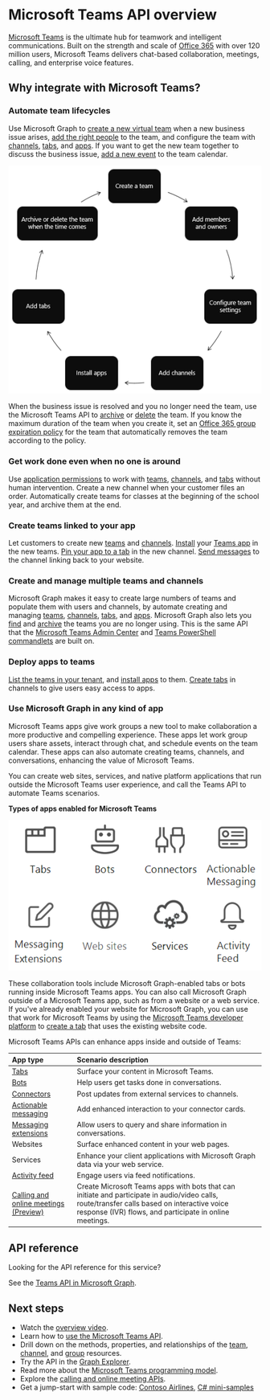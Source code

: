 # Microsoft Teams API overview

[Microsoft Teams](https://products.office.com/microsoft-teams) is the ultimate hub for teamwork and intelligent communications. 
Built on the strength and scale of [Office 365](https://products.office.com/) with over 120 million users, 
Microsoft Teams delivers chat-based collaboration, meetings, calling, and enterprise voice features.

## Why integrate with Microsoft Teams?

### Automate team lifecycles

Use Microsoft Graph to [create a new virtual team](/graph/api/team-put-teams?view=graph-rest-1.0) when a new business issue arises, 
[add the right people](/graph/api/group-post-members?view=graph-rest-1.0) to the team, 
and configure the team with 
[channels](/graph/api/channel-post?view=graph-rest-1.0),
[tabs](/graph/api/teamstab-add?view=graph-rest-1.0),
and [apps](/graph/api/teamsappinstallation-add?view=graph-rest-1.0).
If you want to get the new team together to discuss the business issue, 
[add a new event](/graph/api/group-post-events?view=graph-rest-1.0) to the team calendar.

![Automate team lifecycles by creating a team, adding members and owners, configuring team settings, adding channels, installing apps, adding tabs, and archiving or deleting the team when the time comes.](images/teams_lifecycle.png)

When the business issue is resolved and you no longer need the team, 
use the Microsoft Teams API to [archive](/graph/api/team-archive?view=graph-rest-1.0)
or [delete](/graph/api/group-delete?view=graph-rest-1.0) the team. 
If you know the maximum duration of the team when you create it, 
set an [Office 365 group expiration policy](https://support.office.com/en-us/article/office-365-group-expiration-policy-8d253fe5-0e09-4b3c-8b5e-f48def064733?ui=en-US&rs=en-US&ad=US)
for the team that automatically removes the team according to the policy.

### Get work done even when no one is around

Use [application permissions](permissions-reference.md) to work with 
[teams](/graph/api/resources/team?view=graph-rest-1.0), [channels](/graph/api/resources/channel?view=graph-rest-1.0), and 
[tabs](/graph/api/resources/teamstab?view=graph-rest-1.0)
without human intervention. 
Create a new channel when your customer files an order.
Automatically create teams for classes at the beginning of the school year, and archive them at the end.

### Create teams linked to your app

Let customers to create new [teams](/graph/api/resources/team?view=graph-rest-1.0) and [channels](/graph/api/resources/channel?view=graph-rest-1.0). 
[Install](/graph/api/teamsappinstallation-add?view=graph-rest-1.0) your 
[Teams app](https://docs.microsoft.com/en-us/microsoftteams/platform/#pivot=home&panel=home-all) in the new teams. 
[Pin your app to a tab](/graph/api/teamstab-add?view=graph-rest-1.0) in the new channel. 
[Send messages](/graph/api/channel-post-chatthreads?view=graph-rest-beta) to the channel linking back to your website.

### Create and manage multiple teams and channels

Microsoft Graph makes it easy to create large numbers of teams and populate them with users and channels,
by automate creating and managing [teams](/graph/api/resources/team?view=graph-rest-1.0), [channels](/graph/api/resources/channel?view=graph-rest-1.0),
[tabs](/graph/api/resources/teamstab?view=graph-rest-1.0), and [apps](/graph/api/resources/teamsapp?view=graph-rest-1.0).
Microsoft Graph also lets you [find](teams-list-all-teams.md) 
and [archive](/graph/api/team-archive?view=graph-rest-1.0)
the teams you are no longer using. 
This is the same API that the [Microsoft Teams Admin Center](https://docs.microsoft.com/en-us/microsoftteams/enable-features-office-365)
and [Teams PowerShell commandlets](https://docs.microsoft.com/en-us/microsoftteams/teams-powershell-overview) are built on.

### Deploy apps to teams

[List the teams in your tenant](teams-list-all-teams.md), 
and [install apps](/graph/api/teamsappinstallation-add?view=graph-rest-1.0) to them. 
[Create tabs](/graph/api/teamstab-add?view=graph-rest-1.0) in channels to give users easy access to apps.

### Use Microsoft Graph in any kind of app

Microsoft Teams apps give work groups a new tool to make collaboration a more productive and compelling experience. These apps let work group users share assets, interact through chat, and schedule events on the team calendar. These apps can also automate creating teams, channels, and conversations, enhancing the value of Microsoft Teams.

You can create web sites, services, and native platform applications that run outside the Microsoft Teams user experience, and call the Teams API to automate Teams scenarios.

**Types of apps enabled for Microsoft Teams**

![Call the Microsoft Teams API from tabs, bots, websites, and services](images/TeamsAppEndpoints.png)

These collaboration tools include Microsoft Graph-enabled tabs or bots running inside Microsoft Teams apps. You can also call Microsoft Graph outside of a Microsoft Teams app, such as from a website or a web service. If you've already enabled your website for Microsoft Graph, you can use that work for Microsoft Teams by using the [Microsoft Teams developer platform](https://docs.microsoft.com/en-us/microsoftteams/platform/#pivot=home&panel=home-all) to [create a tab](https://docs.microsoft.com/en-us/microsoftteams/platform/concepts/tabs/tabs-overview) that uses the existing website code.

Microsoft Teams APIs can enhance apps inside and outside of Teams:

|App type|Scenario description|
|:-------|:-------------------|
| [Tabs](https://docs.microsoft.com/en-us/microsoftteams/platform/concepts/tabs/tabs-overview) |Surface your content in Microsoft Teams.|
| [Bots](https://docs.microsoft.com/en-us/microsoftteams/platform/concepts/bots/bots-overview) |Help users get tasks done in conversations.|
| [Connectors](https://docs.microsoft.com/en-us/microsoftteams/platform/concepts/connectors/connectors) |Post updates from external services to channels.|
| [Actionable messaging](https://docs.microsoft.com/en-us/microsoftteams/platform/concepts/cards/cards) |Add enhanced interaction to your connector cards.|
| [Messaging extensions](https://docs.microsoft.com/en-us/microsoftteams/platform/concepts/messaging-extensions) |Allow users to query and share information in conversations.|
|Websites| Surface enhanced content in your web pages.|
|Services|Enhance your client applications with Microsoft Graph data via your web service.|
| [Activity feed](https://docs.microsoft.com/en-us/microsoftteams/platform/concepts/activity-feed)|Engage users via feed notifications.|
| [Calling and online meetings (Preview)](/graph/api/resources/calls-api-overview?view=graph-rest-beta) |Create Microsoft Teams apps with bots that can initiate and participate in audio/video calls, route/transfer calls based on interactive voice response (IVR) flows, and participate in online meetings.|

## API reference

Looking for the API reference for this service?

See the [Teams API in Microsoft Graph](/graph/api/resources/teams-api-overview?view=graph-rest-1.0).

## Next steps

- Watch the [overview video](http://aka.ms/teamsgraph/v1/video).
- Learn how to [use the Microsoft Teams API](/graph/api/resources/teams-api-overview?view=graph-rest-1.0).
- Drill down on the methods, properties, and relationships of the [team](/graph/api/resources/team?view=graph-rest-1.0), [channel](/graph/api/resources/channel?view=graph-rest-1.0), and [group](/graph/api/resources/group?view=graph-rest-1.0) resources.
- Try the API in the [Graph Explorer](https://developer.microsoft.com/graph/graph-explorer).
- Read more about the [Microsoft Teams programming model](https://docs.microsoft.com/en-us/microsoftteams/platform/concepts/concepts-overview).
- Explore the [calling and online meeting APIs](/graph/api/resources/calls-api-overview?view=graph-rest-beta).
- Get a jump-start with sample code: [Contoso Airlines](https://github.com/microsoftgraph/contoso-airlines-teams-sample), [C# mini-samples](https://github.com/microsoftgraph/csharp-teams-sample-graph)
